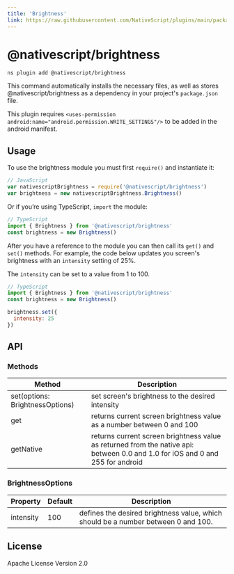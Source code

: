 ```yaml
---
title: 'Brightness'
link: https://raw.githubusercontent.com/NativeScript/plugins/main/packages/brightness/README.md
---
```


# @nativescript/brightness

```cli
ns plugin add @nativescript/brightness
```

This command automatically installs the necessary files, as well as stores @nativescript/brightness as a dependency in your project's `package.json` file.

This plugin requires `<uses-permission android:name="android.permission.WRITE_SETTINGS"/>` to be added in the android manifest.

## Usage

To use the brightness module you must first `require()` and instantiate it:

```javascript
// JavaScript
var nativescriptBrightness = require('@nativescript/brightness')
var brightness = new nativescriptBrightness.Brightness()
```

Or if you’re using TypeScript, `import` the module:

```typescript
// TypeScript
import { Brightness } from '@nativescript/brightness'
const brightness = new Brightness()
```

After you have a reference to the module you can then call its `get()` and `set()` methods. For example, the code below updates you screen's brightness with an `intensity` setting of 25%.

The `intensity` can be set to a value from 1 to 100.

```js
// TypeScript
import { Brightness } from '@nativescript/brightness'
const brightness = new Brightness()

brightness.set({
  intensity: 25
})
```

## API

### Methods

| Method                          | Description                                                                                                                    |
| ------------------------------- | ------------------------------------------------------------------------------------------------------------------------------ |
| set(options: BrightnessOptions) | set screen's brightness to the desired intensity                                                                               |
| get                             | returns current screen brightness value as a number between 0 and 100                                                          |
| getNative                       | returns current screen brightness value as returned from the native api: between 0.0 and 1.0 for iOS and 0 and 255 for android |

### BrightnessOptions

| Property  | Default | Description                                                                       |
| --------- | ------- | --------------------------------------------------------------------------------- |
| intensity | 100     | defines the desired brightness value, which should be a number between 0 and 100. |

## License

Apache License Version 2.0
